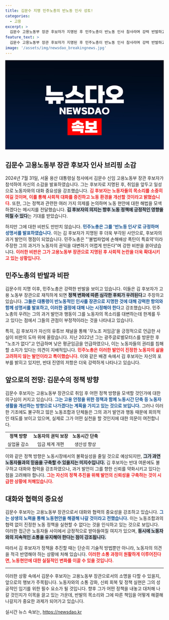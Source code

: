 ```yaml
---
title: 김문수 지명 민주노총의 반노동 인사 성토!
categories:
  - 고용
excerpt: >
  김문수 고용노동부 장관 후보자가 지명된 후 민주노총이 반노동 인사 참사라며 강력 반발하고 나섰다. 그는 과거 발언으로 논란을 불러일으킨 인물로, 노동 정책에 미칠 영향이 우려되고 있다. 클릭하여 자세한 내용 확인하세요!
feature_text: >
  김문수 고용노동부 장관 후보자가 지명된 후 민주노총이 반노동 인사 참사라며 강력 반발하고 나섰다. 그는 과거 발언으로 논란을 불러일으킨 인물로, 노동 정책에 미칠 영향이 우려되고 있다. 클릭하여 자세한 내용 확인하세요!
image: '/assets/img/newsdao_breakingnews.jpg'
---
```


<p><img src="/assets/img/newsdao_breakingnews.jpg" alt="flaretime 속보" /></p>

<h2 data-ke-size="size26">김문수 고용노동부 장관 후보자 인사 브리핑 소감</h2>

<p data-ke-size="size16">2024년 7월 31일, 서울 용산 대통령실 청사에서 김문수 신임 고용노동부 장관 후보자가 참석하여 자신의 소감을 발표하였습니다. 그는 후보자로 지명된 후, 취임을 앞두고 일성으로 노동자와의 대화 중요성을 강조했습니다. <b><span style="color: #ee2323;">김 후보자는 노동자들의 목소리를 소중히 여길 것이며, 이를 통해 사회적 대화를 증진하고 노동 환경을 개선할 것이라고 밝혔습니다.</span></b> 또한, 그는 정책과 관련한 여러 가지 의제를 논의하며 노동 현안에 대한 해법을 모색하겠다는 메시지를 전달했습니다. <b><span style="background-color: #21538527;">김 후보자의 의지는 향후 노동 정책에 긍정적인 영향을 미칠 수 있다</span></b>는 기대를 받았습니다.</p>

<p data-ke-size="size16">하지만 그에 대한 비판도 만만치 않습니다. <b><span style="color: #1a5490;">민주노총은 그를 '반노동 인사'로 규정하며 성명서를 발표하였습니다.</span></b> 이는 김 후보자가 지명된 후 더욱 부각된 사안으로, 후보자의 과거 발언이 쟁점이 되었습니다. 민주노총은 "'불법파업에 손해배상 폭탄이 특효약'이라 주장한 그의 과거가 노동자의 권익을 대변하기 어렵게 만든다"며 강한 비판을 쏟아냈습니다. <b><span style="color: #ee2323;">이러한 비판은 그가 고용노동부 장관으로 지명된 후 사회적 논란을 더욱 확대시키고 있는 상황입니다.</span></b></p>

<h2 data-ke-size="size26">민주노총의 반발과 비판</h2>

<p data-ke-size="size16">김문수의 지명 이후, 민주노총은 강력한 반발을 보이고 있습니다. 이들은 김 후보자가 고용 노동부 장관으로 재직하게 되면 <b><span style="background-color: #21538527;">정책 변화에 따른 심각한 후퇴가 우려된다</span></b>고 주장하고 있습니다. <b><span style="color: #1a5490;">그들은 대통령이 반노동적인 인사를 장관으로 지명한 것에 대해 강력한 항의와 함께 성명서를 발표하고, 이러한 결정에 대해 나는 시정해야 한다</span></b>고 강조했습니다. 민주노총의 우려는 그의 과거 발언과 행동이 그를 노동자의 목소리를 대변하는데 한계를 두고 있다는 점에서 그들의 관점이 부정적이라는 것을 나타내고 있습니다.</p>

<p data-ke-size="size16">특히, 김 후보자가 자신의 유튜브 채널을 통해 '무노조 저임금'을 긍정적으로 언급한 사실이 비판의 도마 위에 올랐습니다. 지난 2022년 그는 광주글로벌모터스를 방문한 후 "노조가 없다"고 언급하며 낮은 평균임금을 언급하였으나, 이는 노동자들의 권리를 침해할 소지가 있다는 의견이 지배적입니다. <b><span style="color: #ee2323;">민주노총은 이러한 발언이 진정한 노동자의 삶을 고려하지 않는 발언이라고 특이했습니다.</span></b> 이와 같은 배경 속에서 김 후보자는 자신의 포부를 밝히고 있지만, 반대 진영의 저항은 더욱 강력하게 나타나고 있습니다.</p>

<h2 data-ke-size="size26">앞으로의 전망: 김문수의 정책 방향</h2>

<p data-ke-size="size16">김문수 후보자는 고용노동부 장관으로 취임 후 어떤 정책 방향을 모색할 것인가에 대한 의구심이 커지고 있습니다. <b><span style="color: #1a5490;">그는 고용 안정을 위한 정책과 함께 노동시간 단축 등 노동자 생활을 개선하는 방향으로 나가겠다는 계획을 가지고 있는 것으로 보입니다.</span></b> 그러나 이러한 기조에도 불구하고 많은 노동조합과 단체들은 그의 과거 발언과 행동 때문에 회의적인 태도를 보이고 있으며, 실제로 그가 어떤 실천을 할 것인지에 대한 의문이 여전합니다.</p>

<div>
    <table>
        <tr>
            <td style="text-align: center; height: 17px;"><b>정책 방향</b></td>
            <td style="text-align: center; height: 17px;"><b>노동자의 권익 보장</b></td>
            <td style="text-align: center; height: 17px;"><b>노동시간 단축</b></td>
        </tr>
        <tr>
            <td style="text-align: center; height: 17px;">실업율 감소</td>
            <td style="text-align: center; height: 17px;">임금 체계 개편</td>
            <td style="text-align: center; height: 17px;">생산성 향상</td>
        </tr>
    </table>
</div>

<p data-ke-size="size16">이와 같은 정책 방향은 노동시장에서의 불확실성을 줄일 것으로 예상되지만, <b><span style="background-color: #21538527;">그가 과연 노동자들과의 믿음을 구축할 수 있을지는 미지수입니다.</span></b> 김 후보자는 반대 여론에도 불구하고 대화와 협력을 강조하였으나, 과거 발언이 그를 향한 신뢰를 약화시키고 있다는 점을 고려해야 합니다. <b><span style="color: #ee2323;">그는 자신의 정책 추진을 위해 발언의 신뢰성을 구축하는 것이 시급한 상황에 처해있습니다.</span></b></p>

<h2 data-ke-size="size26">대화와 협력의 중요성</h2>

<p data-ke-size="size16">김문수 후보자는 고용노동부 장관으로서 대화와 협력의 중요성을 강조하고 있습니다. <b><span style="color: #1a5490;">그는 상생의 노력을 통해 노동현안을 해결해 나갈 것이라고 전했습니다.</span></b> 이는 노동조합과의 협력 없이 진정한 노동 정책을 실현할 수 없다는 것을 인식하고 있는 것으로 보입니다. 이러한 접근은 노동자들 사이에서 긍정적으로 받아들여질 여지가 있으며, <b><span style="background-color: #21538527;">동시에 노동자와의 지속적인 소통을 유지해야 한다는 점이 강조됩니다.</span></b></p>

<p data-ke-size="size16">따라서 김 후보자가 정책을 추진할 때는 단순히 기술적 방법뿐만 아니라, 노동자의 의견을 적극 반영해야 하는 상황에 처해 있습니다. <b><span style="color: #ee2323;">이러한 소통 과정이 원활하게 이루어진다면, 노동현안에 대한 실질적인 변화를 이끌 수 있을 것입니다.</span></b></p>

<hr>

<p data-ke-size="size16">이러한 상황 속에서 김문수 후보자는 고용노동부 장관으로서의 소명을 다할 수 있을지, 앞으로의 행보가 주목됩니다. 노동자와의 소통 강화, 신뢰 회복 및 정책 실현은 그의 성공적인 임기를 위한 필수 요소가 될 것입니다. 향후 그가 어떤 정책을 내놓고 대처해 나갈 것인지가 이목을 끌고 있는 가운데, 반발의 목소리와 그에 따른 책임을 어떻게 해결해 나갈지가 중요한 과제가 되어가고 있습니다.</p>
실시간 뉴스 속보는, <a href="https://newsdao.kr" rel="dofollow">https://newsdao.kr</a>


